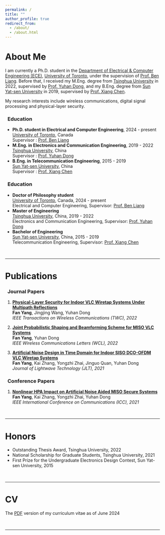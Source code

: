 ```yaml
---
permalink: /
title: ""
author_profile: true
redirect_from: 
  - /about/
  - /about.html
---
```


<a id="about"></a>About Me
======
I am currently a Ph.D. student in the [Department of Electrical & Computer Engineering (ECE)](https://www.ece.utoronto.ca/), [University of Toronto](https://www.utoronto.ca), under the supervision of [Prof. Ben Liang](https://www.comm.utoronto.ca/~liang). Before that, I received my M.Eng. degree from [Tsinghua University](https://www.tsinghua.edu.cn/en) in 2022, supervised by [Prof. Yuhan Dong](https://www.sigs.tsinghua.edu.cn/dyh_en/), and my B.Eng. degree from [Sun Yat-sen University](https://www.sysu.edu.cn/sysuen) in 2019, supervised by [Prof. Xiang Chen](http://www.i3c-sysu.cn/).

My research interests include wireless communications, digital signal processing and physical-layer security.

### &nbsp; Education
* **Ph.D. student in Electrical and Computer Engineering**, 2024 - present  
  [University of Toronto](https://www.utoronto.ca), Canada  
  Supervisor : [Prof. Ben Liang](https://www.comm.utoronto.ca/~liang)  
* **M.Eng. in Electronics and Communication Engineering**, 2019 - 2022  
  [Tsinghua University](https://www.tsinghua.edu.cn/en), China  
  Supervisor : [Prof. Yuhan Dong](https://www.sigs.tsinghua.edu.cn/dyh_en/)  
* **B.Eng. in Telecommunication Engineering**, 2015 - 2019  
  [Sun Yat-sen University](https://www.sysu.edu.cn/sysuen), China  
  Supervisor : [Prof. Xiang Chen](http://www.i3c-sysu.cn/)  


### &nbsp; Education
* **Doctor of Philosophy student**      
  [University of Toronto](https://www.utoronto.ca), Canada, 2024 - present   
  Electrical and Computer Engineering, Supervisor: [Prof. Ben Liang](https://www.comm.utoronto.ca/~liang)  
* **Master of Engineering**     
  [Tsinghua University](https://www.tsinghua.edu.cn/en), China, 2019 - 2022     
  Electronics and Communication Engineering, Supervisor: [Prof. Yuhan Dong](https://www.sigs.tsinghua.edu.cn/dyh_en/)   
* **Bachelor of Engineering**    
  [Sun Yat-sen University](https://www.sysu.edu.cn/sysuen), China, 2015 - 2019     
  Telecommunication Engineering, Supervisor: [Prof. Xiang Chen](http://www.i3c-sysu.cn/)  


&nbsp;
  
***

<a id="publications"></a>Publications  
=========== 

### &nbsp; Journal Papers
1. [**Physical-Layer Security for Indoor VLC Wiretap Systems Under Multipath Reflections**](https://ieeexplore.ieee.org/abstract/document/9834293)  
**Fan Yang**, Jingjing Wang, Yuhan Dong  
*IEEE Transactions on Wireless Communications (TWC), 2022*

1. [**Joint Probabilistic Shaping and Beamforming Scheme for MISO VLC Systems**](https://ieeexplore.ieee.org/document/9646252)  
**Fan Yang**, Yuhan Dong  
*IEEE Wireless Communications Letters (WCL), 2022*

1. [**Artificial Noise Design in Time Domain for Indoor SISO DCO-OFDM VLC Wiretap Systems**](https://ieeexplore.ieee.org/document/9512495)  
**Fan Yang**, Kai Zhang, Yongzhi Zhai, Jinguo Quan, Yuhan Dong  
*Journal of Lightwave Technology (JLT), 2021*

### &nbsp; Conference Papers  
1. [**Nonlinear HPA Impact on Artificial Noise Aided MISO Secure Systems**](https://ieeexplore.ieee.org/document/9500801)  
**Fan Yang**, Kai Zhang, Yongzhi Zhai, Yuhan Dong  
*IEEE International Conference on Communications (ICC), 2021*

&nbsp;

***

<a id="honors"></a>Honors  
=========== 
* Outstanding Thesis Award, Tsinghua University, 2022  
* National Scholarship for Graduate Students, Tsinghua University, 2021
* First Prize for the Undergraduate Electronics Design Contest, Sun Yat-sen University, 2015

&nbsp;

***

<a id="cv"></a>CV  
=========== 

The [PDF](/files/CV_Fan_Yang.pdf) version of my curriculum vitae as of June 2024

&nbsp;

***

<script type='text/javascript' id='clustrmaps' src='//cdn.clustrmaps.com/map_v2.js?cl=d1d1d1&w=414&t=tt&d=YI4W7N92JDJp63cFEmDM6AwMfauFz-0AFSzB5B0BjSk&co=ffffff&ct=000000&cmo=ff7c00&cmn=ff7c00'></script>
